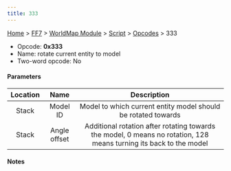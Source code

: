```yaml
---
title: 333
---
```


[Home](/Main%20Page.md) > [FF7](/FF7.md) > [WorldMap Module](/FF7/WorldMap%20Module.md) > [Script](/FF7/WorldMap%20Module/Script.md) > [Opcodes](/FF7/WorldMap%20Module/Script/Opcodes.md) > 333

-   Opcode: **0x333**
-   Name: rotate current entity to model
-   Two-word opcode: No

#### Parameters

| Location |     Name     |                                                    Description                                                     |
|:--------:|:------------:|:------------------------------------------------------------------------------------------------------------------:|
|  Stack   |   Model ID   |                           Model to which current entity model should be rotated towards                            |
|  Stack   | Angle offset | Additional rotation after rotating towards the model, 0 means no rotation, 128 means turning its back to the model |

#### Notes
